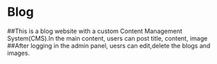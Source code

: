 # Blog
##This is a blog website with a custom Content Management System(CMS).In the main content, users can post title, content, image
##After logging in the admin panel, uesrs can edit,delete the blogs and images.
